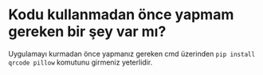 # Kodu kullanmadan önce yapmam gereken bir şey var mı?
Uygulamayı kurmadan önce yapmanız gereken cmd üzerinden `pip install qrcode pillow` komutunu girmeniz yeterlidir.
